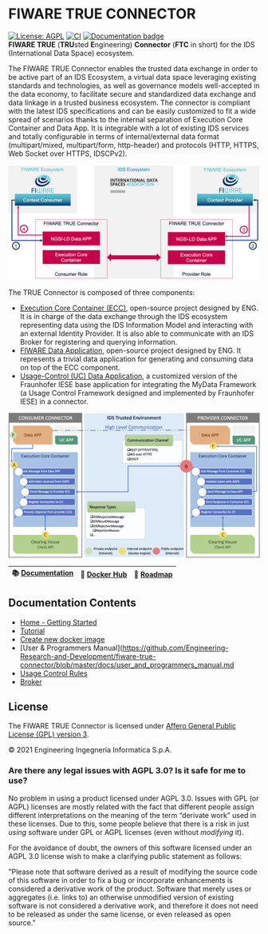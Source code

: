 # FIWARE TRUE CONNECTOR

[![License: AGPL](https://img.shields.io/github/license/Engineering-Research-and-Development/fiware-true-connector.svg)](https://opensource.org/licenses/AGPL-3.0)
[![CI](https://github.com/Engineering-Research-and-Development/true-connector-execution_core_container/workflows/ECC/badge.svg)](https://github.com/Engineering-Research-and-Development/true-connector-execution_core_container/actions/workflows/ECC.yml)
[![Documentation badge](https://readthedocs.org/projects/fiware-true-connector/badge/?version=latest)](https://fiware-true-connector.readthedocs.io/en/latest/)
<br/>
**FIWARE TRUE** (**TRU**sted **E**ngineering) **Connector** (**FTC** in short) for the IDS (International Data Space) ecosystem.

The FIWARE TRUE Connector enables the trusted data exchange in order to be active part of an IDS Ecosystem, a virtual data space leveraging existing standards and technologies, as well as governance models well-accepted in the data economy, to facilitate secure and standardized data exchange and data linkage in a trusted business ecosystem. The connector is compliant with the latest IDS specifications and can be easily customized to fit a wide spread of scenarios thanks to the internal separation of Execution Core Container and Data App. It is integrable with a lot of existing IDS services and totally configurable in terms of internal/external data format (multipart/mixed, multipart/form, http-header) and protocols (HTTP, HTTPS, Web Socket over HTTPS, IDSCPv2).

![FIWARE TRUE Connector Architecture Overview](docs/img/FTC_in_action.png?raw=true "FIWARE TRUE Connector Architecture Overview")

The TRUE Connector is composed of three components:

* [Execution Core Container (ECC)](https://github.com/Engineering-Research-and-Development/true-connector-execution_core_container), open-source project designed by ENG. It is in charge of the data exchange through the IDS ecosystem representing data using the IDS Information Model and interacting with an external Identity Provider. It is also able to communicate with an IDS Broker for registering and querying information.
* [FIWARE Data Application](https://github.com/Engineering-Research-and-Development/true-connector-fiware_data_app), open-source project designed by ENG. It represents a trivial data application for generating and consuming data on top of the ECC component.
* [Usage-Control (UC) Data Application](https://github.com/Engineering-Research-and-Development/true-connector-uc_data_app), a customized version of the Fraunhofer IESE base application for integrating the MyData Framework (a Usage Control Framework designed and implemented by Fraunhofer IESE) in a connector.

![FIWARE TRUE Connector Architecture](docs/img/TRUE_Connector_Architecture.png?raw=true "FIWARE TRUE Connector Architecture")

| :books: [Documentation](https://fiware-true-connector.readthedocs.io/en/latest/) | :whale: [Docker Hub](https://hub.docker.com/u/rdlabengpa) | :dart: [Roadmap](https://github.com/Engineering-Research-and-Development/fiware-true-connector/blob/master/roadmap.md) |
| -------------------------------------------------------------------------------- | --------------------------------------------------------- | ---------------------------------------------------------------------------------------------------------------------- |

## Documentation Contents

-   [Home - Getting Started](https://github.com/Engineering-Research-and-Development/fiware-true-connector/blob/master/docs/index.md)
-   [Tutorial](https://github.com/Engineering-Research-and-Development/fiware-true-connector/blob/master/docs/true_connector_tutorial.md)
-   [Create new docker image](https://github.com/Engineering-Research-and-Development/fiware-true-connector/blob/master/docs/docker_readme.md)
-   [User & Programmers Manual](https://github.com/Engineering-Research-and-Development/fiware-true-connector/blob/master/docs/user_and_programmers_manual.md
-   [Usage Control Rules](https://github.com/Engineering-Research-and-Development/fiware-true-connector/blob/master/docs/usage_control_rules.md)
-   [Broker](https://github.com/Engineering-Research-and-Development/fiware-true-connector/blob/master/docs/broker.md)
## License

The FIWARE TRUE Connector is licensed under [Affero General Public License (GPL) version 3](./LICENSE).

© 2021 Engineering Ingegneria Informatica S.p.A.


### Are there any legal issues with AGPL 3.0? Is it safe for me to use?

No problem in using a product licensed under AGPL 3.0. Issues with GPL (or AGPL) licenses are mostly related with the
fact that different people assign different interpretations on the meaning of the term “derivate work” used in these
licenses. Due to this, some people believe that there is a risk in just _using_ software under GPL or AGPL licenses
(even without _modifying_ it).

For the avoidance of doubt, the owners of this software licensed under an AGPL 3.0 license wish to make a clarifying
public statement as follows:

"Please note that software derived as a result of modifying the source code of this software in order to fix a bug or
incorporate enhancements is considered a derivative work of the product. Software that merely uses or aggregates (i.e.
links to) an otherwise unmodified version of existing software is not considered a derivative work, and therefore it
does not need to be released as under the same license, or even released as open source."
